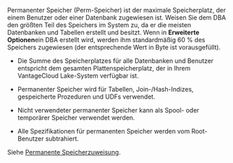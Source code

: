 Permanenter Speicher (Perm-Speicher) ist der maximale Speicherplatz, der einem Benutzer oder einer Datenbank zugewiesen ist. Weisen Sie dem DBA den größten Teil des Speichers im System zu, da er die meisten Datenbanken und Tabellen erstellt und besitzt. Wenn in **Erweiterte Optionen**ein DBA erstellt wird, werden ihm standardmäßig 60 % des Speichers zugewiesen (der entsprechende Wert in Byte ist vorausgefüllt).

-   Die Summe des Speicherplatzes für alle Datenbanken und Benutzer entspricht dem gesamten Plattenspeicherplatz, der in Ihrem VantageCloud Lake-System verfügbar ist.


-   Permanenter Speicher wird für Tabellen, Join-/Hash-Indizes, gespeicherte Prozeduren und UDFs verwendet.


-   Nicht verwendeter permanenter Speicher kann als Spool- oder temporärer Speicher verwendet werden.


-   Alle Spezifikationen für permanenten Speicher werden vom Root-Benutzer subtrahiert.


Siehe [Permanente Speicherzuweisung](https://docs.teradata.com/access/sources/dita/topic?dita:topicPath=zhf1629865350450.dita).

